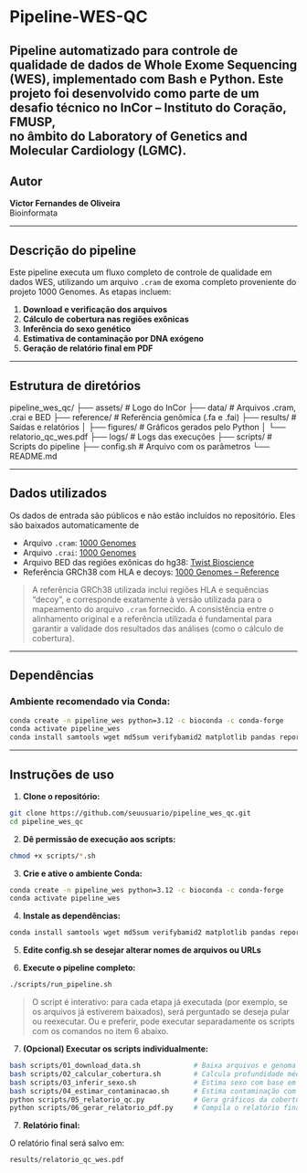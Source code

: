 # Pipeline-WES-QC

Pipeline automatizado para controle de qualidade de dados de Whole Exome Sequencing (WES), implementado com Bash e Python. 
Este projeto foi desenvolvido como parte de um desafio técnico no InCor – Instituto do Coração, FMUSP,  
no âmbito do Laboratory of Genetics and Molecular Cardiology (LGMC).
---

## Autor

**Victor Fernandes de Oliveira**  
Bioinformata

---

## Descrição do pipeline

Este pipeline executa um fluxo completo de controle de qualidade em dados WES, utilizando um arquivo `.cram` de exoma completo proveniente do projeto 1000 Genomes. As etapas incluem:

1. **Download e verificação dos arquivos**  
2. **Cálculo de cobertura nas regiões exônicas**  
3. **Inferência do sexo genético**  
4. **Estimativa de contaminação por DNA exógeno**  
5. **Geração de relatório final em PDF**

---

## Estrutura de diretórios

pipeline_wes_qc/
├── assets/ # Logo do InCor
├── data/ # Arquivos .cram, .crai e BED
├── reference/ # Referência genômica (.fa e .fai)
├── results/ # Saídas e relatórios
│ ├── figures/ # Gráficos gerados pelo Python
│ └── relatorio_qc_wes.pdf
├── logs/ # Logs das execuções
├── scripts/ # Scripts do pipeline
├── config.sh # Arquivo com os parâmetros
└── README.md


---

## Dados utilizados
Os dados de entrada são públicos e não estão incluídos no repositório. Eles são baixados automaticamente de

- Arquivo `.cram`: [1000 Genomes](https://ftp.1000genomes.ebi.ac.uk/vol1/ftp/data_collections/1000_genomes_project/data/CEU/NA06994/exome_alignment/NA06994.alt_bwamem_GRCh38DH.20150826.CEU.exome.cram)
- Arquivo `.crai`: [1000 Genomes](https://ftp.1000genomes.ebi.ac.uk/vol1/ftp/data_collections/1000_genomes_project/data/CEU/NA06994/exome_alignment/NA06994.alt_bwamem_GRCh38DH.20150826.CEU.exome.cram.crai)
- Arquivo BED das regiões exônicas do hg38: [Twist Bioscience](https://www.twistbioscience.com/sites/default/files/resources/2022-12/hg38_exome_v2.0.2_targets_sorted_validated.re_annotated.bed)
- Referência GRCh38 com HLA e decoys: [1000 Genomes – Reference](https://ftp.1000genomes.ebi.ac.uk/vol1/ftp/technical/reference/GRCh38_reference_genome)

> A referência GRCh38 utilizada inclui regiões HLA e sequências “decoy”, e corresponde exatamente à versão utilizada para o mapeamento do arquivo `.cram` fornecido. A consistência entre o alinhamento original e a referência utilizada é fundamental para garantir a validade dos resultados das análises (como o cálculo de cobertura).

---

## Dependências

### Ambiente recomendado via Conda:

```bash
conda create -n pipeline_wes python=3.12 -c bioconda -c conda-forge
conda activate pipeline_wes
conda install samtools wget md5sum verifybamid2 matplotlib pandas reportlab pillow
```
---

## Instruções de uso

1. **Clone o repositório:**

```bash
git clone https://github.com/seuusuario/pipeline_wes_qc.git
cd pipeline_wes_qc
```
2. **Dê permissão de execução aos scripts:**

```bash
chmod +x scripts/*.sh
```

3. **Crie e ative o ambiente Conda:**

```bash
conda create -n pipeline_wes python=3.12 -c bioconda -c conda-forge
conda activate pipeline_wes
```

4. **Instale as dependências:**

```bash
conda install samtools wget md5sum verifybamid2 matplotlib pandas reportlab pillow
```

5. **Edite config.sh se desejar alterar nomes de arquivos ou URLs**

6. **Execute o pipeline completo:**

```bash
./scripts/run_pipeline.sh
```
> O script é interativo: para cada etapa já executada (por exemplo, se os arquivos já estiverem baixados), será perguntado se deseja pular ou reexecutar. Ou e preferir, pode executar separadamente os scripts com os comandos no item 6 abaixo.


7. **(Opcional) Executar os scripts individualmente:**

```bash
bash scripts/01_download_data.sh             # Baixa arquivos e genoma de referência
bash scripts/02_calcular_cobertura.sh        # Calcula profundidade média e cobertura ≥10x/30x
bash scripts/03_inferir_sexo.sh              # Estima sexo com base em X/Y
bash scripts/04_estimar_contaminacao.sh      # Estima contaminação com VerifyBamID2
python scripts/05_relatorio_qc.py            # Gera gráficos da cobertura
python scripts/06_gerar_relatorio_pdf.py     # Compila o relatório final em PDF

```

7. **Relatório final:**

O relatório final será salvo em:

```bash
results/relatorio_qc_wes.pdf
```


